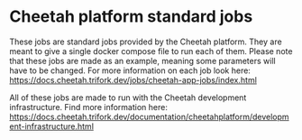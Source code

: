 # Cheetah platform standard jobs

These jobs are standard jobs provided by the Cheetah platform. They are meant to give a single docker compose file to run each of them.
Please note that these jobs are made as an example, meaning some parameters will have to be changed.
For more information on each job look here: <https://docs.cheetah.trifork.dev/jobs/cheetah-app-jobs/index.html>

All of these jobs are made to run with the Cheetah development infrastructure.
Find more information here: <https://docs.cheetah.trifork.dev/documentation/cheetahplatform/development-infrastructure.html>
